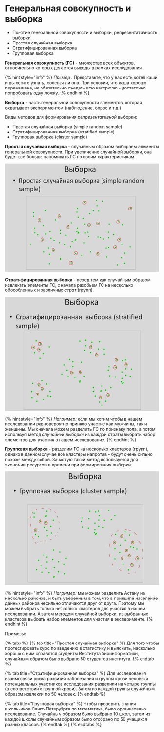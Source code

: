 # Генеральная совокупность и выборка

* Понятие генеральной совокупности и выборки, репрезентативность выборки
* Простая случайная выборка
* Стратифицированная выборка
* Групповая выборка

**Генеральная совокупность \(ГС\)** - множество всех объектов, относительно которых делается выводы в рамках исследования

{% hint style="info" %}
_Пример :_ Представьте, что у вас есть котел каши и вы хотите узнать, соленая ли она. При условии, что каша хорошо перемешана, не обязательно съедать всю кастрюлю - достаточно попробовать одну ложку.
{% endhint %}

**Выборка** - часть генеральной совокупности элементов, которая охватывает экспериментом \(наблюдение, опрос и т.д.\)

Виды методов для формирования _репрезентативной_ выборки:

* Простая случайная выборка \(simple random sample\)
* Стратифицированная выборка \(stratified sample\)
* Групповая выборка \(cluster sample\)

**Простая случайная выборка** - случайным образом выбираем элементы генеральной совокупности. При увеличение случайной выборки, она будет все больше напоминать ГС по своим характеристикам.

![&#x41F;&#x440;&#x43E;&#x441;&#x442;&#x430;&#x44F; &#x441;&#x43B;&#x443;&#x447;&#x430;&#x439;&#x43D;&#x430;&#x44F; &#x432;&#x44B;&#x431;&#x43E;&#x440;&#x43A;&#x430;](../.gitbook/assets/2019-06-18_18-33-19.png)

**Стратифицированная выборка** - перед тем как случайным образом извлекать элементы ГС, с начала разобьем ГС на несколько обособленных и различных _страт_ \(групп\). 

![](../.gitbook/assets/2019-06-18_18-56-16.png)

{% hint style="info" %}
_Например:_ если мы хотим чтобы в нашем исследовании равновероятно приняло участие как мужчины, так и женщины. Мы сначала можем разделить ГС по признаку пола, а потом используя метод _случайной выборки_ из каждой страты выбрать набор элементов для участия в нашем исследование.
{% endhint %}

**Групповая выборка** - разделим ГС на несколько кластеров \(групп\), однако в данном случае все кластеры напротив - будут очень сильно похоже между собой. Зачастую такой метод используется для экономии ресурсов и времени при формирования выборки.

![&#x413;&#x440;&#x443;&#x43F;&#x43F;&#x43E;&#x432;&#x430;&#x44F; &#x432;&#x44B;&#x431;&#x43E;&#x440;&#x43A;&#x430;](../.gitbook/assets/2019-06-18_19-18-07.png)

{% hint style="info" %}
_Например:_ мы можем разделить Астану на несколько районов, и быть уверенным в том, что в принципе население данных районов несильно отличаются друг от друга. Поэтому мы можем выбрать только несколько кластеров для участия в нашем исследовании. А затем методом случайной выборки, из выбранных кластеров выбрать набор элементов для участия в эксперименте.
{% endhint %}

Примеры:

{% tabs %}
{% tab title="Простая случайная выборка" %}
Для того чтобы протестировать курс по введению в статистику и выяснить, насколько хорошо с ним справятся студенты Института биоинформатики, случайным образом было выбрано 50 студентов института.
{% endtab %}

{% tab title="Стратифицированная выборка" %}
Для исследования взаимосвязи риска развития заболевания и группы крови человека потенциальных участников исследования разделили на четыре группы \(в соответствии с группой крови\). Затем из каждой группы случайным образом извлекли по 50 человек.
{% endtab %}

{% tab title="Групповая выборка" %}
Чтобы проверить знания школьников Санкт-Петерубрга по математике, было организовано исследование. Случайным образом было выбрано 10 школ, затем из каждой школы случайным образом было отобрано по 50 учащихся разных классов.
{% endtab %}
{% endtabs %}

